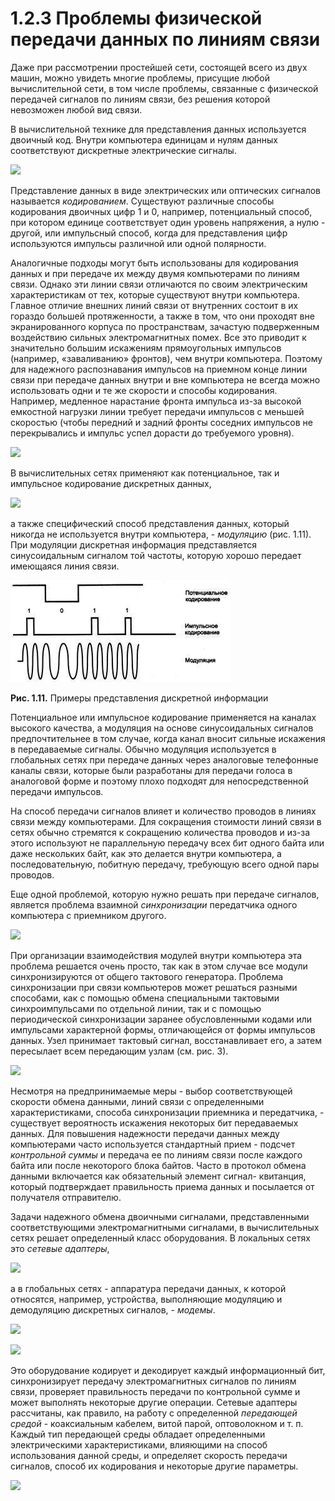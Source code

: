﻿# 1.2.3 Проблемы физической передачи данных по линиям связи

Даже при рассмотрении простейшей сети, состоящей всего из двух машин, можно увидеть многие проблемы, присущие любой вычислительной сети, в том числе проблемы, связанные с физической передачей сигналов по линиям связи, без решения которой невозможен любой вид связи.

В вычислительной технике для представления данных используется двоичный код. Внутри компьютера единицам и нулям данных соответствуют дискретные электрические сигналы. 

![](Aspose.Words.6d9077f9-45af-4cc6-9e5e-4b97dca89a21.001.png)

Представление данных в виде электрических или оптических сигналов называется *кодированием*. Существуют различные способы кодирования двоичных цифр 1 и 0, например, потенциальный способ, при котором единице соответствует один уровень напряжения, а нулю - другой, или импульсный способ, когда для представления цифр используются импульсы различной или одной полярности.

Аналогичные подходы могут быть использованы для кодирования данных и при передаче их между двумя компьютерами по линиям связи. Однако эти линии связи отличаются по своим электрическим характеристикам от тех, которые существуют внутри компьютера. Главное отличие внешних линий связи от внутренних состоит в их гораздо большей протяженности, а также в том, что они проходят вне экранированного корпуса по пространствам, зачастую подверженным воздействию сильных электромагнитных помех. Все это приводит к значительно большим искажениям прямоугольных импульсов (например, «заваливанию» фронтов), чем внутри компьютера. Поэтому для надежного распознавания импульсов на приемном конце линии связи при передаче данных внутри и вне компьютера не всегда можно использовать одни и те же скорости и способы кодирования. Например, медленное нарастание фронта импульса из-за высокой емкостной нагрузки линии требует передачи импульсов с меньшей скоростью (чтобы передний и задний фронты соседних импульсов не перекрывались и импульс успел дорасти до требуемого уровня).

![](Aspose.Words.6d9077f9-45af-4cc6-9e5e-4b97dca89a21.002.png)

В вычислительных сетях применяют как потенциальное, так и импульсное кодирование дискретных данных,

![](Aspose.Words.6d9077f9-45af-4cc6-9e5e-4b97dca89a21.003.png)

а также специфический способ представления данных, который никогда не используется внутри компьютера, - *модуляцию* (рис. 1.11). При модуляции дискретная информация представляется синусоидальным сигналом той частоты, которую хорошо передает имеющаяся линия связи.

![](Aspose.Words.6d9077f9-45af-4cc6-9e5e-4b97dca89a21.004.png)

**Рис. 1.11.** Примеры представления дискретной информации 

Потенциальное или импульсное кодирование применяется на каналах высокого качества, а модуляция на основе синусоидальных сигналов предпочтительнее в том случае, когда канал вносит сильные искажения в передаваемые сигналы. Обычно модуляция используется в глобальных сетях при передаче данных через аналоговые телефонные каналы связи, которые были разработаны для передачи голоса в аналоговой форме и поэтому плохо подходят для непосредственной передачи импульсов.

На способ передачи сигналов влияет и количество проводов в линиях связи между компьютерами. Для сокращения стоимости линий связи в сетях обычно стремятся к сокращению количества проводов и из-за этого используют не параллельную передачу всех бит одного байта или даже нескольких байт, как это делается внутри компьютера, а последовательную, побитную передачу, требующую всего одной пары проводов.

Еще одной проблемой, которую нужно решать при передаче сигналов, является проблема взаимной *синхронизации* передатчика одного компьютера с приемником другого. 

![](Aspose.Words.6d9077f9-45af-4cc6-9e5e-4b97dca89a21.005.png)

При организации взаимодействия модулей внутри компьютера эта проблема решается очень просто, так как в этом случае все модули синхронизируются от общего тактового генератора. Проблема синхронизации при связи компьютеров может решаться разными способами, как с помощью обмена специальными тактовыми синхроимпульсами  по отдельной линии, так и с помощью периодической синхронизации заранее обусловленными кодами или импульсами характерной формы, отличающейся от формы импульсов данных. Узел принимает тактовый сигнал, восстанавливает его, а затем пересылает всем передающим узлам (см. рис. 3).

![](Aspose.Words.6d9077f9-45af-4cc6-9e5e-4b97dca89a21.006.png)

Несмотря на предпринимаемые меры - выбор соответствующей скорости обмена данными, линий связи с определенными характеристиками, способа синхронизации приемника и передатчика, - существует вероятность искажения некоторых бит передаваемых данных. Для повышения надежности передачи данных между компьютерами часто используется стандартный прием - подсчет *контрольной суммы* и передача ее по линиям связи после каждого байта или после некоторого блока байтов. Часто в протокол обмена данными включается как обязательный элемент сигнал- квитанция, который подтверждает правильность приема данных и посылается от получателя отправителю.

Задачи надежного обмена двоичными сигналами, представленными соответствующими электромагнитными сигналами, в вычислительных сетях решает определенный класс оборудования. В локальных сетях это *сетевые адаптеры*, 

![](Aspose.Words.6d9077f9-45af-4cc6-9e5e-4b97dca89a21.007.png)

а в глобальных сетях - аппаратура передачи данных, к которой относятся, например, устройства, выполняющие модуляцию и демодуляцию дискретных сигналов, - *модемы*. 

![](Aspose.Words.6d9077f9-45af-4cc6-9e5e-4b97dca89a21.008.png)

![](Aspose.Words.6d9077f9-45af-4cc6-9e5e-4b97dca89a21.009.png)

Это оборудование кодирует и декодирует каждый информационный бит, синхронизирует передачу электромагнитных сигналов по линиям связи, проверяет правильность передачи  по контрольной сумме и может выполнять некоторые другие операции. Сетевые адаптеры рассчитаны, как правило, на работу с определенной *передающей средой* - коаксиальным кабелем, витой парой, оптоволокном и т. п. Каждый тип передающей среды обладает определенными электрическими характеристиками, влияющими на способ использования данной среды, и определяет скорость передачи сигналов, способ их кодирования и некоторые другие параметры.

![](Aspose.Words.6d9077f9-45af-4cc6-9e5e-4b97dca89a21.010.png)
